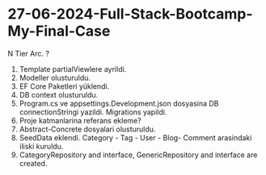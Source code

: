 # 27-06-2024-Full-Stack-Bootcamp-My-Final-Case
N Tier Arc. ? 
1. Template partialViewlere ayrildi.
2. Modeller olusturuldu.
3. EF Core Paketleri yüklendi.
4. DB context olusturuldu.
5. Program.cs ve appsettings.Development.json dosyasina DB connectionStringi yazildi. Migrations yapildi.
6. Proje katmanlarina referans ekleme?
7. Abstract-Concrete dosyalari olusturuldu. 
8. SeedData eklendi. Category - Tag - User - Blog- Comment arasindaki iliski kuruldu.
9. CategoryRepository and interface, GenericRepository and interface are created.
